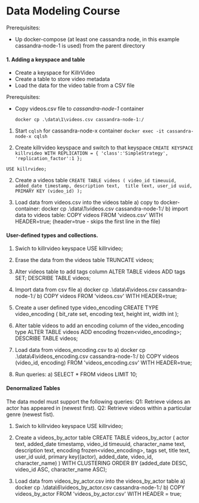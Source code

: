 # Data Modeling Course

Prerequisites:
  * Up docker-compose (at least one cassandra node, in this example cassandra-node-1 is used) from the parent directory


#### 1. Adding a keyspace and table
  * Create a keyspace for KillrVideo
  * Create a table to store video metadata
  * Load the data for the video table from a CSV file

Prerequisites:
  * Copy videos.csv file to *cassandra-node-1* container
  
 	 ```docker cp .\data\1\videos.csv cassandra-node-1:/```

1. Start `cqlsh` for cassandra-node-x container 
```docker exec -it cassandra-node-x cqlsh```

3. Create killrvideo keyspace and switch to that keyspace
`CREATE KEYSPACE killrvideo
WITH REPLICATION = {
  'class':'SimpleStrategy',
  'replication_factor':1
};`

`USE killrvideo;`

2. Create a videos table
`CREATE TABLE videos (
	video_id timeuuid,
	added_date timestamp,
	description text, 
	title text,
	user_id uuid,
	PRIMARY KEY (video_id)
);`

3. Load data from videos.csv into the videos table
a) copy to docker-container: docker cp .\data\1\videos.csv cassandra-node-1:/ 
b) import data to videos table: COPY videos FROM 'videos.csv' WITH HEADER=true; (header=true - skips the first line in the file)

#### User-defined types and collections.
1. Swich to killrvideo keyspace
USE killrvideo; 

2. Erase the data from the videos table
TRUNCATE videos;

3. Alter videos table to add tags column 
ALTER TABLE videos ADD tags SET<text>;
DESCRIBE TABLE videos;

4. Import data from csv file
a) docker cp .\data\4\videos.csv cassandra-node-1:/
b) COPY videos FROM 'videos.csv' WITH HEADER=true;

5. Create a user defined type video_encoding
CREATE TYPE video_encoding (
	bit_rate set<text>,
	encoding text,
	height int,
	width int
);

6. Alter table videos to add an encoding column of the video_encoding type
ALTER TABLE videos ADD encoding frozen<video_encoding>;
DESCRIBE TABLE videos;

7. Load data from videos_encoding.csv to
a) docker cp .\data\4\videos_encoding.csv cassandra-node-1:/
b) COPY videos (video_id, encoding) FROM 'videos_encoding.csv' WITH HEADER=true;

8. Run queries:
a) SELECT * FROM videos LIMIT 10;

#### Denormalized Tables
The data model must support the following queries:
Q1: Retrieve videos an actor has appeared in (newest first).
Q2: Retrieve videos within a particular genre (newest fist).

1. Swich to killrvideo keyspace
USE killrvideo;

2. Create a videos_by_actor table
CREATE TABLE videos_by_actor (
	actor text,
	added_date timestamp,
	video_id timeuuid,
	character_name text,
	description text,
	encoding frozen<video_encoding>,
	tags set<text>,
	title text,
	user_id uuid,
	primary key((actor), added_date, video_id, character_name)
) WITH CLUSTERING ORDER BY (added_date DESC, video_id ASC, character_name ASC);

3. Load data from videos_by_actor.csv into the videos_by_actor table
a) docker cp .\data\6\videos_by_actor.csv cassandra-node-1:/
b) COPY videos_by_actor FROM 'videos_by_actor.csv' WITH HEADER = true;
